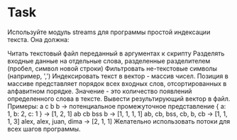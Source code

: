 # Task
Используйте модуль streams для программы простой индексации текста.
Она должна:

Читать текстовый файл переданный в аргументах к скрипту
Разделять входные данные на отдельные слова, разделенные разделителем (пробел, символ новой строки)
Фильтровать не-текстовые символы (например, ',')
Индексировать текст в вектор - массив чисел. Позиция в массиве представляет порядок всех входных слов, отсортированных в алфавитном порядке. Значение - это количество появлений определенного слова в тексте.
Вывести результирующий вектор в файл.
Примеры:
a c b b -> потенциальное промежуточное представление { a: 1, b: 2, c: 1 } -> [1, 2, 1]
ab cb bss b -> [1, 1, 1, 1]
ab, cb, bss, cb, b, cb -> [1, 1, 1, 3]
alex, alex, juan, dima -> [2, 1, 1]
Желательно использовать потоки для всех шагов программы.